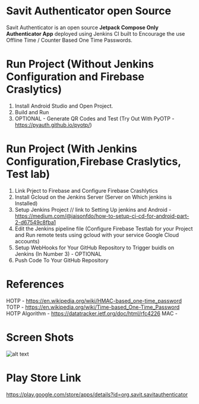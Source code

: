 # Savit Authenticator open Source

Savit Authenticator is an open source  **Jetpack Compose Only Authenticator App**  deployed using Jenkins CI built to Encourage the use Offline Time / Counter Based One Time Passwords. 

# Run Project (Without Jenkins Configuration and Firebase Craslytics)

1. Install Android Studio and Open Project.
2. Build and Run
3. OPTIONAL -  Generate QR Codes and Test (Try Out With PyOTP -  https://pyauth.github.io/pyotp/) 

# Run Project (With Jenkins Configuration,Firebase Craslytics, Test lab)
 1. Link Prject to Firebase and Configure Firebase Crashlytics
 2. Install Gcloud on the Jenkins Server (Server on Which jenkins is Installed)
 3. Setup Jenkins Project  // link to Setting Up jenkins and Android -  https://medium.com/@jaisonfdo/how-to-setup-ci-cd-for-android-part-2-d67549c8fba1 
 4. Edit the Jenkins pipeline file (Configure Firebase Testlab for your Project and Run remote tests using gcloud with your service Google Cloud accounts)
 5. Setup WebHooks for Your GitHub Repository to Trigger buidls on Jenkins (In Number 3) - OPTIONAL
 6. Push Code To Your GitHub Repository


# References
HOTP -  https://en.wikipedia.org/wiki/HMAC-based_one-time_password
TOTP - https://en.wikipedia.org/wiki/Time-based_One-Time_Password
HOTP Algorithm - https://datatracker.ietf.org/doc/html/rfc4226
MAC - 

# Screen Shots

![alt text](https://play-lh.googleusercontent.com/R1Gwp6DerJa2UZ9LXJYdmWWsvB0ARActvi6OHLviCAKVQo_KfeMNSBGPocx2YZX86iY=w1366-h569-rw)

# Play Store Link
https://play.google.com/store/apps/details?id=org.savit.savitauthenticator


